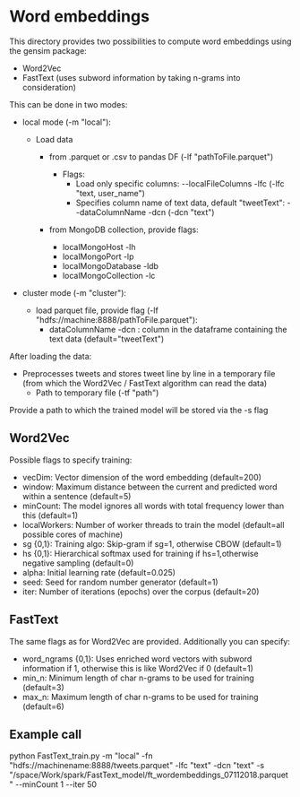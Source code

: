 # Word embeddings

This directory provides two possibilities to compute word embeddings using the
gensim package:
- Word2Vec
- FastText (uses subword information by taking n-grams into consideration)

This can be done in two modes:
- local mode (-m "local"):
  - Load data
    - from .parquet or .csv to pandas DF (-lf "pathToFile.parquet")
      - Flags:
        - Load only specific columns: --localFileColumns -lfc (-lfc "text, user_name")
        - Specifies column name of text data, default "tweetText": --dataColumnName -dcn (-dcn "text")

    - from MongoDB collection, provide flags:
      - localMongoHost -lh
      - localMongoPort -lp
      - localMongoDatabase -ldb
      - localMongoCollection -lc

- cluster mode (-m "cluster"):
  - load parquet file, provide flag (-lf "hdfs://machine:8888/pathToFile.parquet"):
    - dataColumnName -dcn : column in the dataframe containing the text data (default="tweetText")


After loading the data:
- Preprocesses tweets and stores tweet line by line in a temporary file
  (from which the Word2Vec / FastText algorithm can read the data)
  - Path to temporary file (-tf "path")

Provide a path to which the trained model will be stored via the -s flag

## Word2Vec
Possible flags to specify training:
- vecDim: Vector dimension of the word embedding (default=200)
- window: Maximum distance between the current and predicted word within a sentence (default=5)
- minCount: The model ignores all words with total frequency lower than this (default=1)
- localWorkers: Number of worker threads to train the model (default=all possible cores of machine)
- sg {0,1}: Training algo: Skip-gram if sg=1, otherwise CBOW (default=1)
- hs {0,1}: Hierarchical softmax used for training if hs=1,otherwise negative sampling (default=0)
- alpha: Initial learning rate (default=0.025)
- seed: Seed for random number generator (default=1)
- iter: Number of iterations (epochs) over the corpus (default=20)

## FastText
The same flags as for Word2Vec are provided.
Additionally you can specify:
- word_ngrams {0,1}: Uses enriched word vectors with subword information if 1,
                     otherwise this is like Word2Vec if 0 (default=1)
- min_n: Minimum length of char n-grams to be used for training (default=3)
- max_n: Maximum length of char n-grams to be used for training (default=6)


## Example call
python FastText_train.py -m "local" -fn "hdfs://machinename:8888/tweets.parquet" -lfc "text" -dcn "text" -s "/space/Work/spark/FastText_model/ft_wordembeddings_07112018.parquet" --minCount 1 --iter 50

